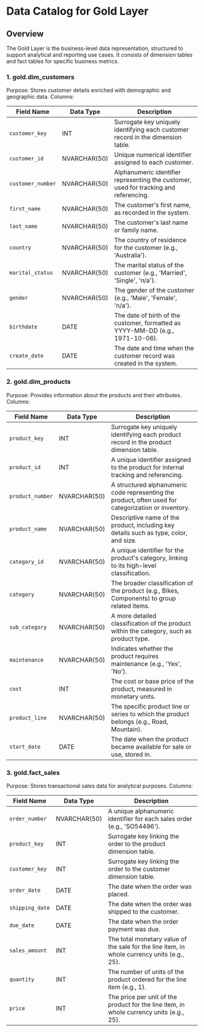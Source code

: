 # Data Catalog for Gold Layer
## Overview
The Gold Layer is the business-level data representation, structured to support analytical and reporting use cases. It consists of dimension tables and fact tables for specific business metrics.

### 1. gold.dim_customers
Purpose: Stores customer details enriched with demographic and geographic data.
Columns:

| Field Name | Data Type | Description |
| ----------- | ----------- | ----------- |
| ```customer_key``` | INT | Surrogate key uniquely identifying each customer record in the dimension table. |
| ```customer_id``` | NVARCHAR(50) | Unique numerical identifier assigned to each customer. |
| ```customer_number``` | NVARCHAR(50) | Alphanumeric identifier representing the customer, used for tracking and referencing. |
| ```first_name``` | NVARCHAR(50) | The customer's first name, as recorded in the system. |
| ```last_name``` | NVARCHAR(50) | The customer's last name or family name. |
| ```country``` | NVARCHAR(50) | The country of residence for the customer (e.g., 'Australia'). |
| ```marital_status``` | NVARCHAR(50) | The marital status of the customer (e.g., 'Married', 'Single', 'n/a'). |
| ```gender``` | NVARCHAR(50) | The gender of the customer (e.g., 'Male', 'Female', 'n/a'). |
| ```birthdate``` | DATE | The date of birth of the customer, formatted as YYYY-MM-DD (e.g., 1971-10-06). |
| ```create_date``` | DATE | The date and time when the customer record was created in the system. |


### 2. gold.dim_products
Purpose: Provides information about the products and their attributes.
Columns:

| Field Name |	Data Type | Description |
| ----------- | ----------- | ----------- |
| ```product_key``` | INT | Surrogate key uniquely identifying each product record in the product dimension table. |
| ```product_id	``` | INT | A unique identifier assigned to the product for internal tracking and referencing. |
| ```product_number``` | NVARCHAR(50) | A structured alphanumeric code representing the product, often used for categorization or inventory. |
| ```product_name``` | NVARCHAR(50) | Descriptive name of the product, including key details such as type, color, and size. |
| ```category_id``` | NVARCHAR(50) | A unique identifier for the product's category, linking to its high-level classification. |
| ```category``` | NVARCHAR(50) | The broader classification of the product (e.g., Bikes, Components) to group related items. |
| ```sub_category``` | NVARCHAR(50) | A more detailed classification of the product within the category, such as product type. |
| ```maintenance``` | NVARCHAR(50) | Indicates whether the product requires maintenance (e.g., 'Yes', 'No'). |
| ```cost``` | INT | The cost or base price of the product, measured in monetary units. |
| ```product_line``` | NVARCHAR(50) | The specific product line or series to which the product belongs (e.g., Road, Mountain). |
| ```start_date``` | DATE | The date when the product became available for sale or use, stored in. |


### 3. gold.fact_sales
Purpose: Stores transactional sales data for analytical purposes.
Columns:

| Field Name |	Data Type | Description |
| ----------- | ----------- | ----------- |
| ```order_number``` | NVARCHAR(50) |	A unique alphanumeric identifier for each sales order (e.g., 'SO54496'). |
| ```product_key``` | INT |	Surrogate key linking the order to the product dimension table. |
| ```customer_key``` | INT |	Surrogate key linking the order to the customer dimension table. |
| ```order_date``` | DATE |	The date when the order was placed. |
| ```shipping_date``` | DATE | The date when the order was shipped to the customer. |
| ```due_date``` | DATE |	The date when the order payment was due. |
| ```sales_amount``` | INT | The total monetary value of the sale for the line item, in whole currency units (e.g., 25). |
| ```quantity``` | INT | The number of units of the product ordered for the line item (e.g., 1). |
| ```price``` | INT |	The price per unit of the product for the line item, in whole currency units (e.g., 25). |
